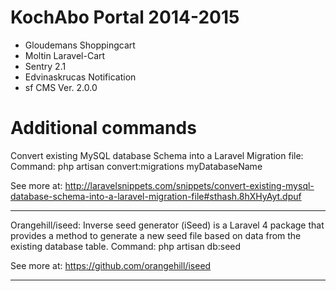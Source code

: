 # KochAbo Portal 2014-2015

- Gloudemans Shoppingcart
- Moltin Laravel-Cart
- Sentry 2.1
- Edvinaskrucas Notification
- sf CMS Ver. 2.0.0


# Additional commands

Convert existing MySQL database Schema into a Laravel Migration file: 
Command: php artisan convert:migrations myDatabaseName

See more at: http://laravelsnippets.com/snippets/convert-existing-mysql-database-schema-into-a-laravel-migration-file#sthash.8hXHyAyt.dpuf

----------------------------------------------------------------

Orangehill/iseed:
Inverse seed generator (iSeed) is a Laravel 4 package that provides a method to generate a new seed file based on data from the existing database table.
Command: php artisan db:seed

See more at: https://github.com/orangehill/iseed

----------------------------------------------------------------

